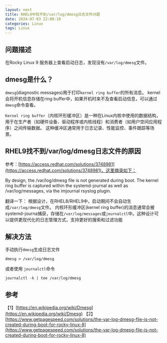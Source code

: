 ```yaml
---
layout: next
title: RHEL9中找不到/var/log/dmesg日志文件问题
date: 2024-07-03 22:00:18
categories: Linux
tags: Linux
---
```


## 问题描述
在Rocky Linux 9 服务器上查看启动日志，发现没有`/var/log/dmesg`文件。

## dmesg是什么？
`dmesg`(diagnostic messages)用于打印`kernel ring buffer`的所有消息。 kernel会将开机信息存储在ring buffer中，如果开机时来不及查看启动信息，可以通过`dmesg`命令查看。

`Kernel ring buffer`（内核环形缓冲区）是一种在Linux内核中使用的数据结构，用于在生产者（如硬件设备、驱动程序或内核线程）和消费者（如用户空间应用程序）之间传输数据。 这种缓冲区通常用于日志记录、性能监控、事件跟踪等场景。

<!-- more -->

## RHEL9找不到/var/log/dmesg日志文件的原因
参考：[https://access.redhat.com/solutions/3748981](https://access.redhat.com/solutions/3748981)，这里摘录如下：

By design, the /var/log/dmesg file is not generated during boot. The kernel ring buffer is captured within the systemd-journal as well as /var/log/messages, via the imjournal rsyslog plugin.

翻译一下： 根据设计，在RHEL8/RHEL9中，启动期间不会自动生成`/var/log/dmesg`文件。 内核环形缓冲区(kernel ring buffer)的消息通常会被systemd-journa捕获，存储在`/var/log/messages`或`journalctl`中。这种设计可以提供更现代化的日志管理方式，支持更好的搜索和过滤功能
## 解决方法
手动执行`dmesg`生成日志文件
```
dmesg > /var/log/dmesg
```
或者使用 `journalctl`命令
```
journalctl -k | tee /var/log/dmesg
```

## 参考
【1】[https://en.wikipedia.org/wiki/Dmesg](https://en.wikipedia.org/wiki/Dmesg)
【2】[https://www.getpagespeed.com/solutions/the-var-log-dmesg-file-is-not-created-during-boot-for-rocky-linux-8](https://www.getpagespeed.com/solutions/the-var-log-dmesg-file-is-not-created-during-boot-for-rocky-linux-8)

